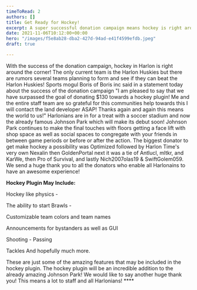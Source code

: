 ```yaml
---
timeToRead: 2
authors: []
title: Get Ready for Hockey!
excerpt: A super successful donation campaign means hockey is right around the corner!
date: 2021-11-06T10:12:00+00:00
hero: "/images/f5e8ab28-dba2-427d-94ad-e41f4599efdb.jpeg"
draft: true

---
```

With the success of the donation campaign, hockey in Harlon is right around the corner! The only current team is the Harlon Huskies but there are rumors several teams planning to form and see if they can beat the Harlon Huskies! Sports mogul Boris of Boris inc said in a statement today about the success of the donation campaign "I am pleased to say that we have surpassed the goal of donating $130 towards a hockey plugin! Me and the entire staff team are so grateful for this communities help towards this I will contact the land developer ASAP! Thanks again and again this means the world to us!" Harlonians are in for a treat with a soccer stadium and now the already famous Johnson Park which will make its debut soon! Johnson Park continues to make the final touches with floors getting a face lift with shop space as well as social spaces to congregate with your friends in between game periods or before or after the action. The biggest donator to get make hockey a possibility was Optimized followed by Harlon Time's very own Nexalin then GoldenPortal next it was a tie of Antlucl, mltkr, and KarWe, then Pro of Survival, and lastly Nich2007olas19 & SwiftGolem059. We send a huge thank you to all the donators who enable all Harlonains to have an awesome experience! 

**Hockey Plugin May Include:**

Hockey like physics - 

The ability to start Brawls - 

Customizable team colors and team names  

Announcements for bystanders as well as GUI 

Shooting - Passing 

Tackles And hopefully much more.

These are just some of the amazing features that may be included in the hockey plugin. The hockey plugin will be an incredible addition to the already amazing Johnson Park! We would like to say another huge thank you! This means a lot to staff and all Harlonians! ****